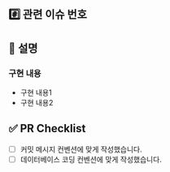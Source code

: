## #️⃣ 관련 이슈 번호

<!--- ex) Close[#이슈번호, #이슈번호] -->

## 📝 설명

### 구현 내용
- 구현 내용1
- 구현 내용2

## ✅ PR Checklist
- [ ] 커밋 메시지 컨벤션에 맞게 작성했습니다.
- [ ] 데이터베이스 코딩 컨벤션에 맞게 작성했습니다.
